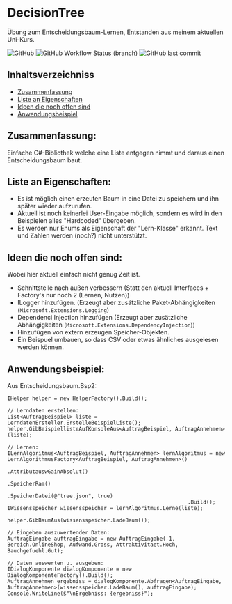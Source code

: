 # DecisionTree
Übung zum Entscheidungsbaum-Lernen, Entstanden aus meinem aktuellen Uni-Kurs.

![GitHub](https://img.shields.io/github/license/Paz-Paz/DecisionTree)
![GitHub Workflow Status (branch)](https://img.shields.io/github/workflow/status/Paz-Paz/DecisionTree/.NET/main)
![GitHub last commit](https://img.shields.io/github/last-commit/Paz-Paz/DecisionTree)

## Inhaltsverzeichniss
* [Zusammenfassung](#zusammenfassung)
* [Liste an Eigenschaften](#liste-an-eigenschaften)
* [Ideen die noch offen sind](#ideen-die-noch-offen-sind)
* [Anwendungsbeispiel](#anwendungsbeispiel)

## Zusammenfassung:
Einfache C#-Bibliothek welche eine Liste entgegen nimmt und daraus einen Entscheidungsbaum baut.

## Liste an Eigenschaften:
- Es ist möglich einen erzeuten Baum in eine Datei zu speichern und ihn später wieder aufzurufen.
- Aktuell ist noch keinerlei User-Eingabe möglich, sondern es wird in den Beispielen alles "Hardcoded" übergeben.
- Es werden nur Enums als Eigenschaft der "Lern-Klasse" erkannt. Text und Zahlen werden (noch?) nicht unterstützt.

## Ideen die noch offen sind:
Wobei hier aktuell einfach nicht genug Zeit ist.
- Schnittstelle nach außen verbessern (Statt den aktuell Interfaces + Factory's nur noch 2 (Lernen, Nutzen))
- ILogger hinzufügen. (Erzeugt aber zusätzliche Paket-Abhängigkeiten (`Microsoft.Extensions.Logging`)
- Dependenci Injection hinzufügen (Erzeugt aber zusätzliche Abhängigkeiten (`Microsoft.Extensions.DependencyInjection`))
- Hinzufügen von extern erzeugen Speicher-Objekten.
- Ein Beispuel umbauen, so dass CSV oder etwas ähnliches ausgelesen werden können.

## Anwendungsbeispiel:
Aus Entscheidungsbaum.Bsp2:
```
IHelper helper = new HelperFactory().Build();

// Lerndaten erstellen:
List<AuftragBeispiel> liste = LerndatenErsteller.ErstelleBeispielListe();
helper.GibBeispiellisteAufKonsoleAus<AuftragBeispiel, AuftragAnnehmen>(liste);

// Lernen:
ILernAlgoritmus<AuftragBeispiel, AuftragAnnehmen> lernAlgoritmus = new LernAlgorithmusFactory<AuftragBeispiel, AuftragAnnehmen>()
                                                          .AttributauswGainAbsolut()
                                                          .SpeicherRam()
                                                          .SpeicherDatei(@"tree.json", true)
                                                          .Build();
IWissensspeicher wissensspeicher = lernAlgoritmus.Lerne(liste);

helper.GibBaumAus(wissensspeicher.LadeBaum());

// Eingeben auszuwertender Daten:
AuftragEingabe auftragEingabe = new AuftragEingabe(-1, Bereich.OnlineShop, Aufwand.Gross, Attraktivitaet.Hoch, Bauchgefuehl.Gut);

// Daten auswerten u. ausgeben:
IDialogKomponente dialogKomponente = new DialogKomponenteFactory().Build();
AuftragAnnehmen ergebniss = dialogKomponente.Abfragen<AuftragEingabe, AuftragAnnehmen>(wissensspeicher.LadeBaum(), auftragEingabe);
Console.WriteLine($"\nErgebniss: {ergebniss}");
```
